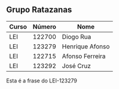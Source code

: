 ## Grupo Ratazanas

| Curso         | Número  | Nome            | 
|---------------|---------|-----------------|
| LEI           | 122700  | Diogo Rua       | 
| LEI           | 123279  | Henrique Afonso |  
| LEI           | 122715  | Afonso Ferreira | 
| LEI           | 123292  | José Cruz       |
 Esta é a frase do LEI-123279